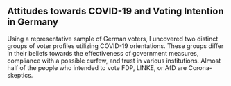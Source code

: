 ## Attitudes towards COVID-19 and Voting Intention in Germany
Using a representative sample of German voters, I uncovered two distinct groups of voter profiles utilizing COVID-19 orientations. These groups differ in their beliefs towards the effectiveness of government measures, compliance with a possible curfew, and trust in various institutions. Almost half of the people who intended to vote FDP, LINKE, or AfD are Corona-skeptics.